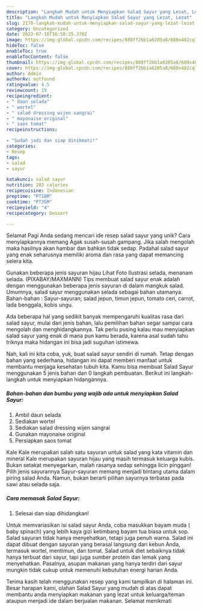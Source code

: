 ```yaml
---
description: "Langkah Mudah untuk Menyiapkan Salad Sayur yang Lezat, Lezat"
title: "Langkah Mudah untuk Menyiapkan Salad Sayur yang Lezat, Lezat"
slug: 2178-langkah-mudah-untuk-menyiapkan-salad-sayur-yang-lezat-lezat
category: Uncategorized
date: 2022-07-16T16:58:25.376Z
image: https://img-global.cpcdn.com/recipes/888ff2bb1a6205a8/680x482cq70/salad-sayur-foto-resep-utama.jpg
hideToc: false
enableToc: true
enableTocContent: false
thumbnail: https://img-global.cpcdn.com/recipes/888ff2bb1a6205a8/680x482cq70/salad-sayur-foto-resep-utama.jpg
cover: https://img-global.cpcdn.com/recipes/888ff2bb1a6205a8/680x482cq70/salad-sayur-foto-resep-utama.jpg
author: Admin
authorAv: notfound
ratingvalue: 4.5
reviewcount: 19
recipeingredient:
- " daun selada"
- " wortel"
- " salad dressing wijen sangrai"
- " mayonaise original"
- " saos tomat"
recipeinstructions:

- "Sudah jadi dan siap dinikmati!"
categories:
- Resep
tags:
- salad
- sayur

katakunci: salad sayur 
nutrition: 203 calories
recipecuisine: Indonesian
preptime: "PT18M"
cooktime: "PT35M"
recipeyield: "4"
recipecategory: Dessert

---
```



Selamat Pagi Anda sedang mencari ide resep salad sayur yang unik? Cara menyiapkannya memang Agak susah-susah gampang. Jika salah mengolah maka hasilnya akan hambar dan bahkan tidak sedap. Padahal salad sayur yang enak seharusnya memiliki aroma dan rasa yang dapat memancing selera kita.


Gunakan beberapa jenis sayuran hijau Lihat Foto Ilustrasi selada, menanam selada. (PIXABAY/MAXMANN) Tips membuat salad sayur enak adalah dengan menggunakan beberapa jenis sayuran di dalam mangkuk salad. Umumnya, salad sayur menggunakan selada sebagai bahan utamanya. Bahan-bahan : Sayur-sayuran; salad jepun, timun jepun, tomato ceri, carrot, lada benggala, kobis ungu.

Ada beberapa hal yang sedikit banyak mempengaruhi kualitas rasa dari salad sayur, mulai dari jenis bahan, lalu pemilihan bahan segar sampai cara mengolah dan menghidangkannya. Tak perlu pusing kalau mau menyiapkan salad sayur yang enak di mana pun kamu berada, karena asal sudah tahu triknya maka hidangan ini bisa jadi suguhan istimewa.


Nah, kali ini kita coba, yuk, buat salad sayur sendiri di rumah. Tetap dengan bahan yang sederhana, hidangan ini dapat memberi manfaat untuk membantu menjaga kesehatan tubuh kita. Kamu bisa membuat Salad Sayur menggunakan 5 jenis bahan dan 0 langkah pembuatan. Berikut ini langkah-langkah untuk menyiapkan hidangannya.

<!--inarticleads1-->

##### Bahan-bahan dan bumbu yang wajib ada untuk menyiapkan Salad Sayur:

1. Ambil  daun selada
1. Sediakan  wortel
1. Sediakan  salad dressing wijen sangrai
1. Gunakan  mayonaise original
1. Persiapkan  saos tomat


Kale Kale merupakan salah satu sayuran untuk salad yang kata vitamin dan mineral Kale merupakan sayuran hijau yang masih termasuk keluarga kubis. Bukan setakat menyegarkan, malah rasanya sedap sehingga licin pinggan! Pilih jenis sayurannya Sayur-sayuran memang menjadi bintang utama dalam piring salad Anda. Namun, bukan berarti pilihan sayurnya terbatas pada sawi atau selada saja. 

<!--inarticleads2-->

##### Cara memasak Salad Sayur:


1. Selesai dan siap dihidangkan!

Untuk memvariasikan isi salad sayur Anda, coba masukkan bayam muda ( baby spinach) yang lebih kaya gizi ketimbang bayam tua biasa untuk sop. Salad sayuran tidak hanya menyehatkan, tetapi juga penuh warna. Salad ini dapat dibuat dengan sayuran yang berasal langsung dari kebun Anda, termasuk wortel, mentimun, dan tomat. Salad untuk diet sebaiknya tidak hanya terbuat dari sayur, tapi juga sumber protein dan lemak yang menyehatkan. Pasalnya, asupan makanan yang hanya terdiri dari sayur mungkin tidak cukup untuk memenuhi kebutuhan energi harian Anda. 

Terima kasih telah menggunakan resep yang kami tampilkan di halaman ini. Besar harapan kami, olahan Salad Sayur yang mudah di atas dapat membantu anda menyiapkan makanan yang lezat untuk keluarga/teman ataupun menjadi ide dalam berjualan makanan. Selamat menikmati
